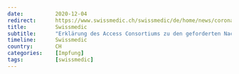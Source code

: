 ```yaml
---
date:          2020-12-04
redirect:      https://www.swissmedic.ch/swissmedic/de/home/news/coronavirus-covid-19/access_consortium_statement_covid-19_vaccines_evidence.html
title:         Swissmedic
subtitle:      "Erklärung des Access Consortiums zu den geforderten Nachweisen für COVID-19-Impfungen"
timeline:      Swissmedic
country:       CH
categories:    [Impfung]
tags:          [swissmedic]
---
```

